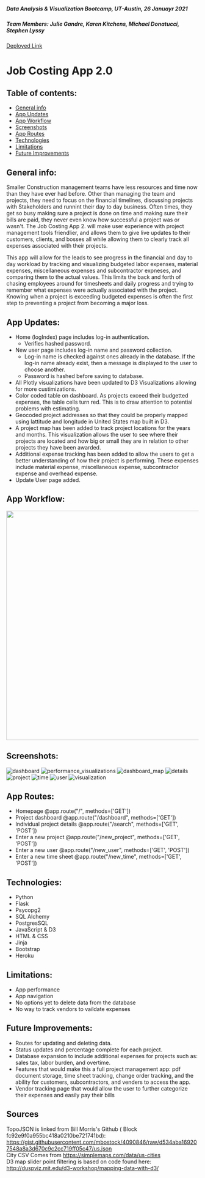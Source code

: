 ##### Data Analysis & Visualization Bootcamp, UT-Austin, 26 Januayr 2021

##### Team Members: Julie Gandre, Karen Kitchens, Michael Donatucci, Stephen Lyssy

<a href="https://job-costing-2-0.herokuapp.com/">Deployed Link</a>

# Job Costing App 2.0

## Table of contents:

- [General info](#general-info)
- [App Updates](#app-updates)
- [App Workflow](#app-workflow)
- [Screenshots](#screenshots)
- [App Routes](#app-routes)
- [Technologies](#technologies)
- [Limitations](#limitations)
- [Future Improvements](#future-improvements)

## General info:

Smaller Construction management teams have less resources and time now than they have ever had before. Other than managing the team and projects, they need to focus on the financial timelines, discussing projects with Stakeholders and runnint their day to day business. Often times, they get so busy making sure a project is done on time and making sure their bills are paid, they never even know how successful a project was or wasn't. The Job Costing App 2. will make user experience with project management tools friendlier, and allows them to give live updates to their customers, clients, and bosses all while allowing them to clearly track all expenses associated with their projects.

This app will allow for the leads to see progress in the financial and day to day workload by tracking and visualizing budgeted labor expenses, material expenses, miscellaneous expenses and subcontractor expneses, and comparing them to the actual values. This limits the back and forth of chasing employees around for timesheets and daily progress and trying to remember what expenses were actually associated with the project. Knowing when a project is exceeding budgeted expenses is often the first step to preventing a project from becoming a major loss.

## App Updates:

- Home (logIndex) page includes log-in authentication.
    - Verifies hashed password. 
- New user page includes log-in name and password collection.
    - Log-in name is checked against ones already in the database. If the log-in name already exist, 
    then a message is displayed to the user to choose another. 
    - Password is hashed before saving to database.
- All Plotly visualizations have been updated to D3 Visualizations allowing for more custimizations.
- Color coded table on dashboard. As projects exceed their budgetted expenses, the table cells turn red. This is to draw attention to potential problems with estimating.
- Geocoded project addresses so that they could be properly mapped using lattitude and longitude in United States map built in D3.
- A project map has been added to track project locations for the years and months. This visualization allows the user to see where their projects are located and how big or small they are in relation to other projects they have been awarded.
- Additional expense tracking has been added to allow the users to get a better understanding of how their project is performing. These expenses include material expense, miscellaneous expense, subcontractor expense and overhead expense.
- Update User page added. 

## App Workflow:

<img src=images/app_workflow.jpg width="600" />

## Screenshots:

![dashboard](images/dashboard_table.png)
![performance_visualizations](images/performance_visualizations.png)
![dashboard_map](images/dashboard_map.png)
![details](images/project_details_visualizations.png)
![project](images/new_project.png)
![time](images/enter_time.png)
![user](images/new_user.png)
![visualization](images/visualization.png)

## App Routes:

- Homepage
  @app.route("/", methods=['GET'])
- Project dashboard
  @app.route("/dashboard", methods=['GET'])
- Individual project details
  @app.route("/search", methods=['GET', 'POST'])
- Enter a new project
  @app.route("/new_project", methods=['GET', 'POST'])
- Enter a new user
  @app.route("/new_user", methods=['GET', 'POST'])
- Enter a new time sheet
  @app.route("/new_time", methods=['GET', 'POST'])

## Technologies:

- Python
- Flask
- Psycopg2
- SQL Alchemy
- PostgresSQL
- JavaScript & D3
- HTML & CSS
- Jinja
- Bootstrap
- Heroku

## Limitations:

- App performance
- App navigation
- No options yet to delete data from the database
- No way to track vendors to vaildate expenses

## Future Improvements:

- Routes for updating and deleting data.
- Status updates and percentage complete for each project.
- Database expansion to include additional expenses for projects such as: sales tax, labor burden, and overtime.
- Features that would make this a full project management app: pdf document storage, time sheet tracking, change order tracking, and the ability for customers, subcontractors, and venders to access the app.
- Vendor tracking page that would allow the user to further categorize their expenses and easily pay their bills<br>

## Sources

TopoJSON is linked from Bill Morris's Github ( Block fc92e9f0a955bc418a0210be721741bd): https://gist.githubusercontent.com/mbostock/4090846/raw/d534aba169207548a8a3d670c9c2cc719ff05c47/us.json
<br>
City CSV Comes from https://simplemaps.com/data/us-cities
<br>
D3 map slider point filtering is based on code found here: http://duspviz.mit.edu/d3-workshop/mapping-data-with-d3/
